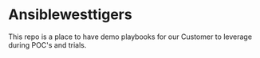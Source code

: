 # Ansiblewesttigers

This repo is a place to have demo playbooks for our Customer to leverage during POC's and trials.


